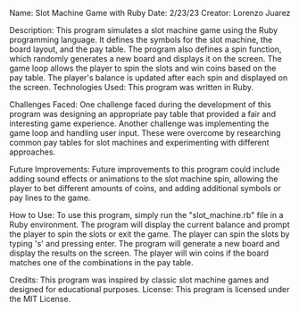 Name: Slot Machine Game with Ruby
Date: 2/23/23
Creator: Lorenzo Juarez

Description:
This program simulates a slot machine game using the Ruby programming language.
It defines the symbols for the slot machine, the board layout, and the pay table.
The program also defines a spin function, which randomly generates a new board and displays it on the screen.
The game loop allows the player to spin the slots and win coins based on the pay table. The player's balance is
updated after each spin and displayed on the screen.
Technologies Used:
This program was written in Ruby.

Challenges Faced:
One challenge faced during the development of this program was designing an appropriate pay table that provided
a fair and interesting game experience. Another challenge was implementing the game loop and handling user input.
These were overcome by researching common pay tables for slot machines and experimenting with different approaches.

Future Improvements:
Future improvements to this program could include adding sound effects or animations to the slot machine spin,
allowing the player to bet different amounts of coins, and adding additional symbols or pay lines to the game.

How to Use:
To use this program, simply run the "slot_machine.rb" file in a Ruby environment. The program will display the
current balance and prompt the player to spin the slots or exit the game. The player can spin the slots by typing
's' and pressing enter. The program will generate a new board and display the results on the screen. The player
will win coins if the board matches one of the combinations in the pay table.

Credits:
This program was inspired by classic slot machine games and designed for educational purposes.
License:
This program is licensed under the MIT License.
